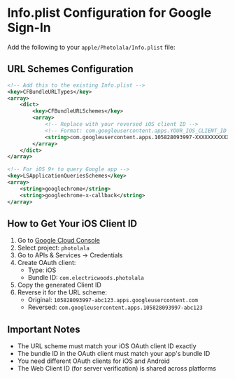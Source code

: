 # Info.plist Configuration for Google Sign-In

Add the following to your `apple/Photolala/Info.plist` file:

## URL Schemes Configuration

```xml
<!-- Add this to the existing Info.plist -->
<key>CFBundleURLTypes</key>
<array>
    <dict>
        <key>CFBundleURLSchemes</key>
        <array>
            <!-- Replace with your reversed iOS client ID -->
            <!-- Format: com.googleusercontent.apps.YOUR_IOS_CLIENT_ID -->
            <string>com.googleusercontent.apps.105828093997-XXXXXXXXXXXXXXXXXXXXXXXXXX</string>
        </array>
    </dict>
</array>

<!-- For iOS 9+ to query Google app -->
<key>LSApplicationQueriesSchemes</key>
<array>
    <string>googlechrome</string>
    <string>googlechrome-x-callback</string>
</array>
```

## How to Get Your iOS Client ID

1. Go to [Google Cloud Console](https://console.cloud.google.com/)
2. Select project: `photolala`
3. Go to APIs & Services → Credentials
4. Create OAuth client:
   - Type: iOS
   - Bundle ID: `com.electricwoods.photolala`
5. Copy the generated Client ID
6. Reverse it for the URL scheme:
   - Original: `105828093997-abc123.apps.googleusercontent.com`
   - Reversed: `com.googleusercontent.apps.105828093997-abc123`

## Important Notes

- The URL scheme must match your iOS OAuth client ID exactly
- The bundle ID in the OAuth client must match your app's bundle ID
- You need different OAuth clients for iOS and Android
- The Web Client ID (for server verification) is shared across platforms
